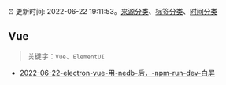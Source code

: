 :alarm_clock: 更新时间: 2022-06-22 19:11:53。[来源分类](../README.md)、[标签分类](../TAGS.md)、[时间分类](../TIMELINE.md)

## Vue


> 关键字：`Vue`、`ElementUI`



- [2022-06-22-electron-vue-用-nedb-后，-npm-run-dev-白屏](https://www.v2ex.com/t/861480) 